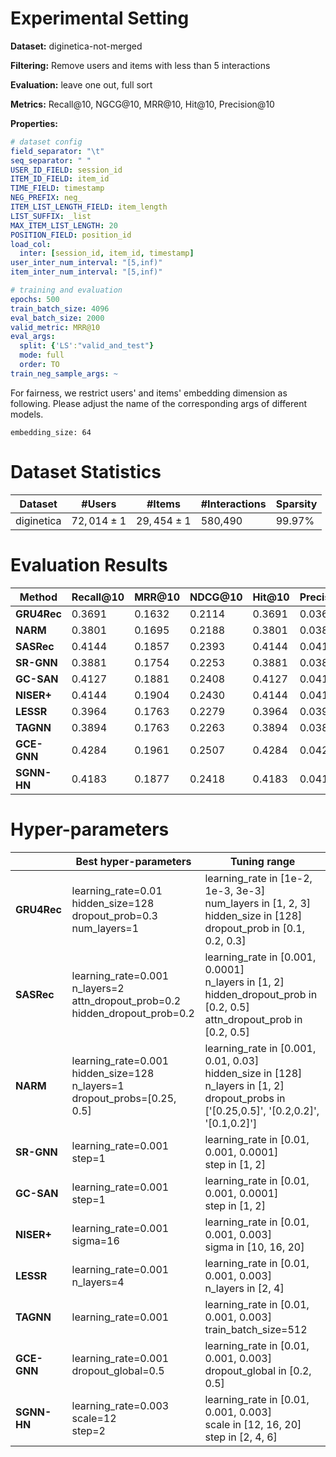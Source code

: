 # Experimental Setting

**Dataset:** diginetica-not-merged

**Filtering:** Remove users and items with less than 5 interactions

**Evaluation:** leave one out, full sort

**Metrics:** Recall@10, NGCG@10, MRR@10, Hit@10, Precision@10

**Properties:**

```yaml
# dataset config
field_separator: "\t"
seq_separator: " "
USER_ID_FIELD: session_id
ITEM_ID_FIELD: item_id
TIME_FIELD: timestamp
NEG_PREFIX: neg_
ITEM_LIST_LENGTH_FIELD: item_length
LIST_SUFFIX: _list
MAX_ITEM_LIST_LENGTH: 20
POSITION_FIELD: position_id
load_col:
  inter: [session_id, item_id, timestamp]
user_inter_num_interval: "[5,inf)"
item_inter_num_interval: "[5,inf)"

# training and evaluation
epochs: 500
train_batch_size: 4096
eval_batch_size: 2000
valid_metric: MRR@10
eval_args:
  split: {'LS':"valid_and_test"}
  mode: full
  order: TO
train_neg_sample_args: ~
```

For fairness, we restrict users' and items' embedding dimension as following. Please adjust the name of the corresponding args of different models.
```
embedding_size: 64
```

# Dataset Statistics

| Dataset    | #Users         | #Items         | #Interactions | Sparsity |
|------------|----------------|----------------|---------------|----------|
| diginetica | $72,014 \pm 1$ | $29,454 \pm 1$ | 580,490       | 99.97%   |

# Evaluation Results

| Method               | Recall@10 | MRR@10 | NDCG@10 | Hit@10 | Precision@10 |
| -------------------- | --------- | ------ | ------- | ------ | ------------ |
| **GRU4Rec**          | 0.3691    | 0.1632 | 0.2114  | 0.3691 | 0.0369       |
| **NARM**             | 0.3801    | 0.1695 | 0.2188  | 0.3801 | 0.0380       |
| **SASRec**           | 0.4144    | 0.1857 | 0.2393  | 0.4144 | 0.0414       |
| **SR-GNN**           | 0.3881    | 0.1754 | 0.2253  | 0.3881 | 0.0388       |
| **GC-SAN**           | 0.4127    | 0.1881 | 0.2408  | 0.4127 | 0.0413       |
| **NISER+**           | 0.4144    | 0.1904 | 0.2430  | 0.4144 | 0.0414       |
| **LESSR**            | 0.3964    | 0.1763 | 0.2279  | 0.3964 | 0.0396       |
| **TAGNN**            | 0.3894    | 0.1763 | 0.2263  | 0.3894 | 0.0389       |
| **GCE-GNN**          | 0.4284    | 0.1961 | 0.2507  | 0.4284 | 0.0428       |
| **SGNN-HN**          | 0.4183    | 0.1877 | 0.2418  | 0.4183 | 0.0418       |

# Hyper-parameters

|             | Best hyper-parameters                                                                       | Tuning range                                                                                                                                          |
|-------------|---------------------------------------------------------------------------------------------|-------------------------------------------------------------------------------------------------------------------------------------------------------|
| **GRU4Rec** | learning_rate=0.01<br />hidden_size=128<br />dropout_prob=0.3<br />num_layers=1             | learning_rate in [1e-2, 1e-3, 3e-3]<br />num_layers in [1, 2, 3]<br />hidden_size in [128]<br />dropout_prob in [0.1, 0.2, 0.3]                       |
| **SASRec**  | learning_rate=0.001<br />n_layers=2<br />attn_dropout_prob=0.2<br />hidden_dropout_prob=0.2 | learning_rate in [0.001, 0.0001]<br />n_layers in [1, 2]<br />hidden_dropout_prob in [0.2, 0.5]<br />attn_dropout_prob in [0.2, 0.5]                  |
| **NARM**    | learning_rate=0.001<br />hidden_size=128<br />n_layers=1<br />dropout_probs=[0.25, 0.5]     | learning_rate in [0.001, 0.01, 0.03]<br />hidden_size in [128]<br />n_layers in [1, 2]<br />dropout_probs in ['[0.25,0.5]', '[0.2,0.2]', '[0.1,0.2]'] |
| **SR-GNN**  | learning_rate=0.001<br />step=1                                                             | learning_rate in [0.01, 0.001, 0.0001]<br />step in [1, 2]                                                                                            |
| **GC-SAN**  | learning_rate=0.001<br />step=1                                                             | learning_rate in [0.01, 0.001, 0.0001]<br />step in [1, 2]                                                                                            |
| **NISER+**  | learning_rate=0.001<br />sigma=16                                                           | learning_rate in [0.01, 0.001, 0.003]<br />sigma in [10, 16, 20]                                                                                      |
| **LESSR**   | learning_rate=0.001<br />n_layers=4                                                         | learning_rate in [0.01, 0.001, 0.003]<br />n_layers in [2, 4]                                                                                         |
| **TAGNN**   | learning_rate=0.001                                                                         | learning_rate in [0.01, 0.001, 0.003]<br />train_batch_size=512                                                                                       |
| **GCE-GNN** | learning_rate=0.001<br />dropout_global=0.5                                                 | learning_rate in [0.01, 0.001, 0.003]<br />dropout_global in [0.2, 0.5]                                                                               |
| **SGNN-HN** | learning_rate=0.003<br />scale=12<br />step=2                                               | learning_rate in [0.01, 0.001, 0.003]<br />scale in [12, 16, 20]<br />step in [2, 4, 6]                                                               |
